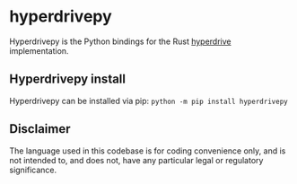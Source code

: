 # hyperdrivepy

Hyperdrivepy is the Python bindings for the Rust [hyperdrive](https://github.com/delvtech/hyperdrive) implementation.

## Hyperdrivepy install

Hyperdrivepy can be installed via pip: `python -m pip install hyperdrivepy`


## Disclaimer

The language used in this codebase is for coding convenience only, and is not
intended to, and does not, have any particular legal or regulatory significance.
